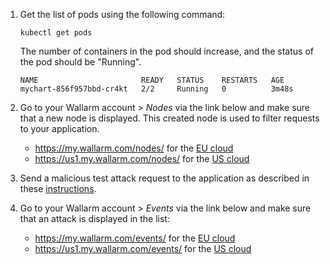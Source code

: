 1. Get the list of pods using the following command:

    ```
    kubectl get pods
    ```

    The number of containers in the pod should increase, and the status of the pod should be "Running".

    ```
    NAME                       READY   STATUS    RESTARTS   AGE
    mychart-856f957bbd-cr4kt   2/2     Running   0          3m48s
    ```
2. Go to your Wallarm account > *Nodes* via the link below and make sure that a new node is displayed. This created node is used to filter requests to your application.
    * https://my.wallarm.com/nodes/ for the [EU cloud](../../../about-wallarm-waf/overview.md#eu-cloud)
    * https://us1.my.wallarm.com/nodes/ for the [US cloud](../../../about-wallarm-waf/overview.md#us-cloud)
3. Send a malicious test attack request to the application as described in these [instructions](../../../admin-en/installation-check-operation-en.md#2-run-a-test-attack).
4. Go to your Wallarm account > *Events* via the link below and make sure that an attack is displayed in the list:
    * https://my.wallarm.com/events/ for the [EU cloud](../../../about-wallarm-waf/overview.md#eu-cloud)
    * https://us1.my.wallarm.com/events/ for the [US cloud](../../../about-wallarm-waf/overview.md#us-cloud)
